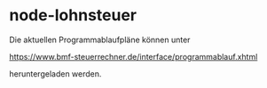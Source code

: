 # node-lohnsteuer

Die aktuellen Programmablaufpläne können unter

https://www.bmf-steuerrechner.de/interface/programmablauf.xhtml

heruntergeladen werden.
